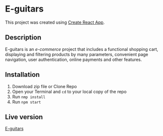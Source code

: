 # E-guitars

This project was created using [Create React App](https://github.com/facebook/create-react-app).

## Description

E-guitars is an _e-commerce_ project that includes a functional shopping cart, displaying and filtering products by many parameters, convenient page navigation, user authentication, online payments and other features.

## Installation

1. Download zip file or Clone Repo
2. Open your Terminal and `cd` to your local copy of the repo
3. Run `nmp install`
4. Run `npm start`

## Live version

[E-guitars](https://e-guitars.netlify.app/)
